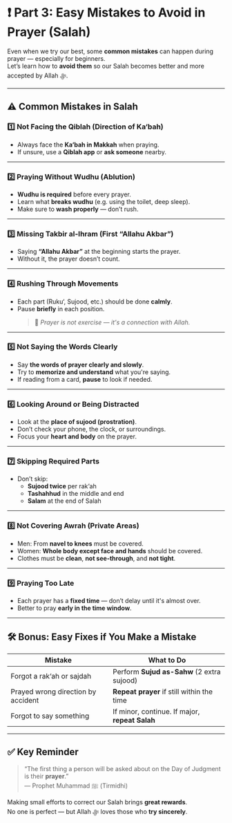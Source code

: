 # ❗ Part 3: Easy Mistakes to Avoid in Prayer (Salah)

Even when we try our best, some **common mistakes** can happen during prayer — especially for beginners.  
Let’s learn how to **avoid them** so our Salah becomes better and more accepted by Allah ﷻ.

---

## ⚠️ Common Mistakes in Salah

### 1️⃣ Not Facing the Qiblah (Direction of Ka‘bah)

- Always face the **Ka‘bah in Makkah** when praying.
- If unsure, use a **Qiblah app** or **ask someone** nearby.

---

### 2️⃣ Praying Without Wudhu (Ablution)

- **Wudhu is required** before every prayer.
- Learn what **breaks wudhu** (e.g. using the toilet, deep sleep).
- Make sure to **wash properly** — don’t rush.

---

### 3️⃣ Missing Takbir al-Ihram (First “Allahu Akbar”)

- Saying **“Allahu Akbar”** at the beginning starts the prayer.
- Without it, the prayer doesn’t count.

---

### 4️⃣ Rushing Through Movements

- Each part (Ruku‘, Sujood, etc.) should be done **calmly**.
- Pause **briefly** in each position.
  > 🧘 _Prayer is not exercise — it's a connection with Allah._

---

### 5️⃣ Not Saying the Words Clearly

- Say **the words of prayer clearly and slowly**.
- Try to **memorize and understand** what you're saying.
- If reading from a card, **pause** to look if needed.

---

### 6️⃣ Looking Around or Being Distracted

- Look at the **place of sujood (prostration)**.
- Don’t check your phone, the clock, or surroundings.
- Focus your **heart and body** on the prayer.

---

### 7️⃣ Skipping Required Parts

- Don’t skip:
  - **Sujood twice** per rak‘ah
  - **Tashahhud** in the middle and end
  - **Salam** at the end of Salah

---

### 8️⃣ Not Covering Awrah (Private Areas)

- Men: From **navel to knees** must be covered.
- Women: **Whole body except face and hands** should be covered.
- Clothes must be **clean**, **not see-through**, and **not tight**.

---

### 9️⃣ Praying Too Late

- Each prayer has a **fixed time** — don’t delay until it's almost over.
- Better to pray **early in the time window**.

---

## 🛠️ Bonus: Easy Fixes if You Make a Mistake

| Mistake                            | What to Do                                     |
| ---------------------------------- | ---------------------------------------------- |
| Forgot a rak‘ah or sajdah          | Perform **Sujud as-Sahw** (2 extra sujood)     |
| Prayed wrong direction by accident | **Repeat prayer** if still within the time     |
| Forgot to say something            | If minor, continue. If major, **repeat Salah** |

---

## ✅ Key Reminder

> “The first thing a person will be asked about on the Day of Judgment is their **prayer**.”  
> — Prophet Muhammad ﷺ (Tirmidhi)

Making small efforts to correct our Salah brings **great rewards**.  
No one is perfect — but Allah ﷻ loves those who **try sincerely**.
